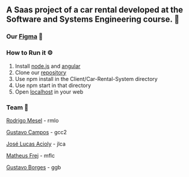 ## A Saas project of a car rental developed at the Software and Systems Engineering course. 🚗

### Our [Figma](https://www.figma.com/file/gc8JzA74qoyzUhpvuAPBLT/Car-Rental-System) 🎨

### How to Run it ⚙️

1. Install [node.js](https://nodejs.org/en/) and [angular](https://angular.io/)
2. Clone our [repository](https://github.com/lucasacioly/CAR-RENTAL-SYSTEM.git)
3. Use npm install in the Client/Car-Rental-System directory 
4. Use npm start in that directory
5. Open [localhost](http://localhost:4200/) in your web

### Team 👥

[Rodrigo Mesel](https://github.com/RodrigoMesel) - rmlo

[Gustavo Campos](https://github.com/gugaccampos) - gcc2

[José Lucas Acioly](https://github.com/lucasacioly) - jlca

[Matheus Frej](https://github.com/Matheusfrej) - mflc

[Gustavo Borges](https://github.com/ggborges) - ggb

